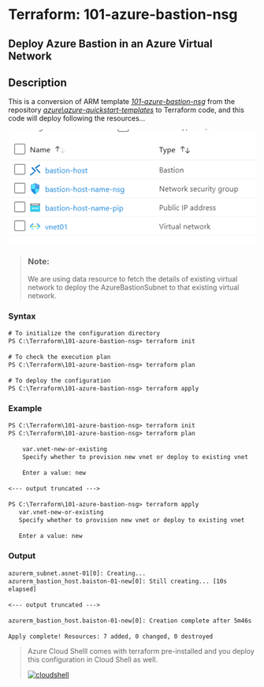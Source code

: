 # Terraform: 101-azure-bastion-nsg
## Deploy Azure Bastion in an Azure Virtual Network
## Description

This is a conversion of ARM template *[101-azure-bastion-nsg](https://github.com/Azure/azure-quickstart-templates/tree/master/101-azure-bastion-nsg)* from the repository *[azure\azure-quickstart-templates](https://github.com/Azure/azure-quickstart-templates)* to Terraform code, and this code will deploy following the resources…

![output](images/resources.png)

> ### Note:
> We are using data resource to fetch the details of  existing virtual network to deploy the AzureBastionSubnet to that existing virtual network.

### Syntax
```
# To initialize the configuration directory
PS C:\Terraform\101-azure-bastion-nsg> terraform init 

# To check the execution plan
PS C:\Terraform\101-azure-bastion-nsg> terraform plan

# To deploy the configuration
PS C:\Terraform\101-azure-bastion-nsg> terraform apply
```
### Example
```
PS C:\Terraform\101-azure-bastion-nsg> terraform init 
PS C:\Terraform\101-azure-bastion-nsg> terraform plan

    var.vnet-new-or-existing
    Specify whether to provision new vnet or deploy to existing vnet

    Enter a value: new

<--- output truncated --->

PS C:\Terraform\101-azure-bastion-nsg> terraform apply 
   var.vnet-new-or-existing
   Specify whether to provision new vnet or deploy to existing vnet

   Enter a value: new
````
### Output

```
azurerm_subnet.asnet-01[0]: Creating...
azurerm_bastion_host.baiston-01-new[0]: Still creating... [10s elapsed]

<--- output truncated --->

azurerm_bastion_host.baiston-01-new[0]: Creation complete after 5m46s

Apply complete! Resources: 7 added, 0 changed, 0 destroyed

```
>Azure Cloud Shelll comes with terraform pre-installed and you deploy this configuration in Cloud Shell as well.
>
>[![cloudshell](images/cloudshell.png)](https://shell.azure.com)